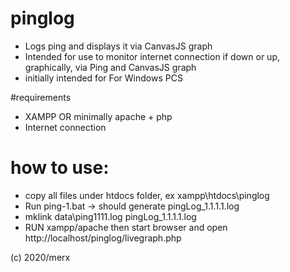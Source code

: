 # pinglog
- Logs ping and displays it via CanvasJS graph 
- Intended for use to monitor internet connection if down or up, graphically, via Ping and CanvasJS graph
- initially intended for For Windows PCS


#requirements
- XAMPP OR minimally apache + php 
- Internet connection

# how to use:
- copy all files under htdocs folder, ex xampp\htdocs\pinglog
- Run ping-1.bat -> should generate pingLog_1.1.1.1.log
- mklink data\ping1111.log pingLog_1.1.1.1.log
- RUN xampp/apache then start browser and open http://localhost/pinglog/livegraph.php

(c) 2020/merx
